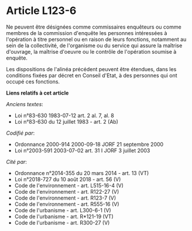 # Article L123-6

Ne peuvent être désignées comme commissaires enquêteurs ou comme membres de la commission d'enquête les personnes intéressées
à l'opération à titre personnel ou en raison de leurs fonctions, notamment au sein de la collectivité, de l'organisme ou du
service qui assure la maîtrise d'ouvrage, la maîtrise d'oeuvre ou le contrôle de l'opération soumise à enquête.

Les dispositions de l'alinéa précédent peuvent être étendues, dans les conditions fixées par décret en Conseil d'Etat, à des
personnes qui ont occupé ces fonctions.

**Liens relatifs à cet article**

_Anciens textes_:

  - Loi n°83-630 1983-07-12 art. 2 al. 7, al. 8
  - Loi n°83-630 du 12 juillet 1983 - art. 2 (Ab)

_Codifié par_:

  - Ordonnance 2000-914 2000-09-18 JORF 21 septembre 2000
  - Loi n°2003-591 2003-07-02 art. 31 I JORF 3 juillet 2003

_Cité par_:

  - Ordonnance n°2014-355 du 20 mars 2014 - art. 13 (VT)
  - Loi n°2018-727 du 10 août 2018 - art. 56 (V)
  - Code de l'environnement - art. L515-16-4 (V)
  - Code de l'environnement - art. R122-27 (V)
  - Code de l'environnement - art. R123-7 (V)
  - Code de l'environnement - art. R555-16 (V)
  - Code de l'urbanisme - art. L300-6-1 (V)
  - Code de l'urbanisme - art. R*121-19 (VT)
  - Code de l'urbanisme - art. R300-27 (V)
